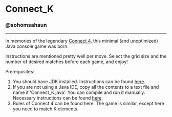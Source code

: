# Connect_K
### @sohomsahaun
___

In memories of the legendary <a href="https://en.wikipedia.org/wiki/Connect_Four">Connect 4</a>, this minimal (and unoptimized) Java console game was born.

Instructions are mentioned pretty well per move.
Select the grid size and the number of desired matches before each game, and enjoy!

Prerequisites:
<ol>
<li>You should have JDK installed. Instructions can be found <a href="https://docs.oracle.com/en/java/javase/11/install/overview-jdk-installation.html#GUID-8677A77F-231A-40F7-98B9-1FD0B48C346A">here</a>.</li>
<li>If you are not using a Java IDE, copy all the contents to a text file and name it 'Connect_K.java'. You can compile and run it manually. Necessary instructions can be found <a href="https://www.tutorialspoint.com/How-to-run-a-java-program">here</a>.</li>
<li>Rules of Connect 4 can be found here. The game is similar, except here you need to match K elements.</li>
</ol>
